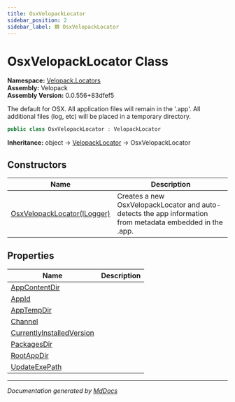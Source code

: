 ```yaml
---
title: OsxVelopackLocator
sidebar_position: 2
sidebar_label: 🟦 OsxVelopackLocator
---
```

<!--  
  <auto-generated>   
    The contents of this file were generated by a tool.  
    Changes to this file may be list if the file is regenerated  
  </auto-generated>   
-->

# OsxVelopackLocator Class

**Namespace:** [Velopack.Locators](../index.md)  
**Assembly:** Velopack  
**Assembly Version:** 0.0.556+83dfef5

The default for OSX. All application files will remain in the '.app'. All additional files (log, etc) will be placed in a temporary directory.

```csharp
public class OsxVelopackLocator : VelopackLocator
```

**Inheritance:** object → [VelopackLocator](../VelopackLocator/index.md) → OsxVelopackLocator

## Constructors

| Name                                                 | Description                                                                                                |
| ---------------------------------------------------- | ---------------------------------------------------------------------------------------------------------- |
| [OsxVelopackLocator(ILogger)](constructors/index.md) | Creates a new OsxVelopackLocator and auto\-detects the app information from metadata embedded in the .app. |

## Properties

| Name                                                                 | Description |
| -------------------------------------------------------------------- | ----------- |
| [AppContentDir](properties/AppContentDir.md)                         |             |
| [AppId](properties/AppId.md)                                         |             |
| [AppTempDir](properties/AppTempDir.md)                               |             |
| [Channel](properties/Channel.md)                                     |             |
| [CurrentlyInstalledVersion](properties/CurrentlyInstalledVersion.md) |             |
| [PackagesDir](properties/PackagesDir.md)                             |             |
| [RootAppDir](properties/RootAppDir.md)                               |             |
| [UpdateExePath](properties/UpdateExePath.md)                         |             |

___

*Documentation generated by [MdDocs](https://github.com/ap0llo/mddocs)*
